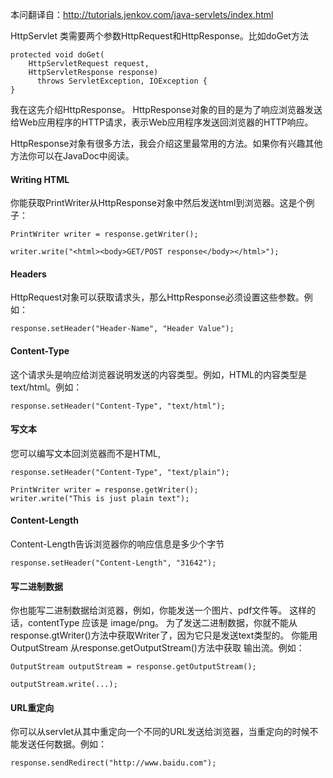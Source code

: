 本问翻译自：http://tutorials.jenkov.com/java-servlets/index.html

HttpServlet 类需要两个参数HttpRequest和HttpResponse。比如doGet方法
```
protected void doGet(
    HttpServletRequest request,
    HttpServletResponse response)
      throws ServletException, IOException {
}
```
我在这先介绍HttpResponse。
HttpResponse对象的目的是为了响应浏览器发送给Web应用程序的HTTP请求，表示Web应用程序发送回浏览器的HTTP响应。

HttpResponse对象有很多方法，我会介绍这里最常用的方法。如果你有兴趣其他方法你可以在JavaDoc中阅读。

#### Writing HTML

你能获取PrintWriter从HttpResponse对象中然后发送html到浏览器。这是个例子：
```
PrintWriter writer = response.getWriter();

writer.write("<html><body>GET/POST response</body></html>");
```
#### Headers

HttpRequest对象可以获取请求头，那么HttpResponse必须设置这些参数。例如：
```
response.setHeader("Header-Name", "Header Value");
```
#### Content-Type

这个请求头是响应给浏览器说明发送的内容类型。例如，HTML的内容类型是text/html。例如：
```
response.setHeader("Content-Type", "text/html");
```
#### 写文本
您可以编写文本回浏览器而不是HTML,
```
response.setHeader("Content-Type", "text/plain");

PrintWriter writer = response.getWriter();
writer.write("This is just plain text");
```
#### Content-Length
Content-Length告诉浏览器你的响应信息是多少个字节
```
response.setHeader("Content-Length", "31642");
```
#### 写二进制数据

你也能写二进制数据给浏览器，例如，你能发送一个图片、pdf文件等。
这样的话，contentType 应该是 image/png。
为了发送二进制数据，你就不能从response.gtWriter()方法中获取Writer了，因为它只是发送text类型的。
你能用OutputStream 从response.getOutputStream()方法中获取 输出流。例如：
```
OutputStream outputStream = response.getOutputStream();

outputStream.write(...);
```
#### URL重定向

你可以从servlet从其中重定向一个不同的URL发送给浏览器，当重定向的时候不能发送任何数据。例如：
```
response.sendRedirect("http://www.baidu.com");
```




